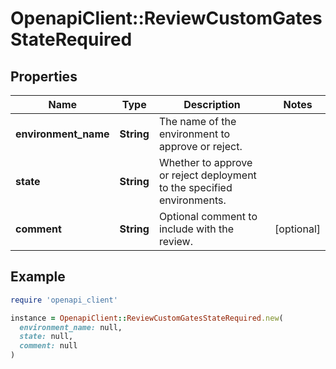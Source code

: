 # OpenapiClient::ReviewCustomGatesStateRequired

## Properties

| Name | Type | Description | Notes |
| ---- | ---- | ----------- | ----- |
| **environment_name** | **String** | The name of the environment to approve or reject. |  |
| **state** | **String** | Whether to approve or reject deployment to the specified environments. |  |
| **comment** | **String** | Optional comment to include with the review. | [optional] |

## Example

```ruby
require 'openapi_client'

instance = OpenapiClient::ReviewCustomGatesStateRequired.new(
  environment_name: null,
  state: null,
  comment: null
)
```

